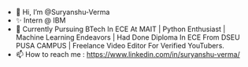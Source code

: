 - 👋 Hi, I’m @Suryanshu-Verma
- ✨ Intern @ IBM
- 🌱 Currently Pursuing BTech In ECE At MAIT | Python Enthusiast | Machine Learning Endeavors | Had Done Diploma In ECE From DSEU PUSA CAMPUS | Freelance Video Editor For Verified YouTubers.
- 📫 How to reach me : https://www.linkedin.com/in/suryanshu-verma/
  

<!---
Suryanshu-Verma/Suryanshu-Verma is a ✨ special ✨ repository because its `README.md` (this file) appears on your GitHub profile.
You can click the Preview link to take a look at your changes.
--->
